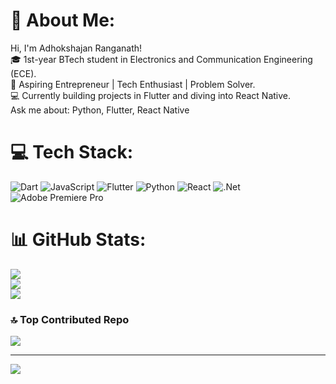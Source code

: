 # 💫 About Me:
 Hi, I'm Adhokshajan Ranganath!<br>
🎓 1st-year BTech student in Electronics and Communication Engineering (ECE).<br>
🚀 Aspiring Entrepreneur | Tech Enthusiast | Problem Solver.<br>
💻 Currently building projects in Flutter and diving into React Native.<br>
Ask me about:
Python,
Flutter,
React Native


# 💻 Tech Stack:
![Dart](https://img.shields.io/badge/dart-%230175C2.svg?style=for-the-badge&logo=dart&logoColor=white) ![JavaScript](https://img.shields.io/badge/javascript-%23323330.svg?style=for-the-badge&logo=javascript&logoColor=%23F7DF1E) ![Flutter](https://img.shields.io/badge/Flutter-%2302569B.svg?style=for-the-badge&logo=Flutter&logoColor=white) ![Python](https://img.shields.io/badge/python-3670A0?style=for-the-badge&logo=python&logoColor=ffdd54) ![React](https://img.shields.io/badge/react-%2320232a.svg?style=for-the-badge&logo=react&logoColor=%2361DAFB) ![.Net](https://img.shields.io/badge/.NET-5C2D91?style=for-the-badge&logo=.net&logoColor=white) ![Adobe Premiere Pro](https://img.shields.io/badge/Adobe%20Premiere%20Pro-9999FF.svg?style=for-the-badge&logo=Adobe%20Premiere%20Pro&logoColor=white)
# 📊 GitHub Stats:
![](https://github-readme-stats.vercel.app/api?username=Adhokshajan&theme=dark&hide_border=true&include_all_commits=false&count_private=false)<br/>
![](https://github-readme-streak-stats.herokuapp.com/?user=Adhokshajan&theme=dark&hide_border=true)<br/>
![](https://github-readme-stats.vercel.app/api/top-langs/?username=Adhokshajan&theme=dark&hide_border=true&include_all_commits=false&count_private=false&layout=compact)

### 🔝 Top Contributed Repo
![](https://github-contributor-stats.vercel.app/api?username=Adhokshajan&limit=5&theme=dark&combine_all_yearly_contributions=true)

---
[![](https://visitcount.itsvg.in/api?id=Adhokshajan&icon=0&color=0)](https://visitcount.itsvg.in)

<!-- Proudly created with GPRM ( https://gprm.itsvg.in ) -->
